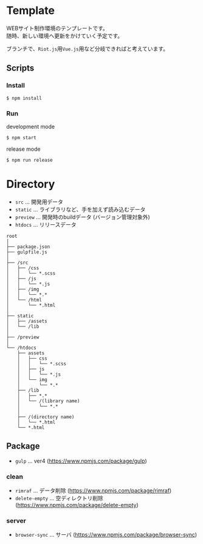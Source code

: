 # Template
WEBサイト制作環境のテンプレートです。  
随時、新しい環境へ更新をかけていく予定です。

ブランチで、`Riot.js`用`Vue.js`用など分岐できればと考えています。

## Scripts

### Install

```
$ npm install
```

### Run

development mode

```
$ npm start
```


release mode

```
$ npm run release
```



# Directory

-  `src` ... 開発用データ
-  `static` ... ライブラリなど、手を加えず読み込むデータ
-  `preview` ... 開発時のbuildデータ (バージョン管理対象外)
-  `htdocs` ... リリースデータ

```
root
│
├── package.json
├── gulpfile.js
│
├── /src
│   ├── /css
│   │   └── *.scss
│   ├── /js
│   │   └── *.js
│   ├── /img
│   │   └── *.*
│   └── /html
│       └── *.html
│
├── static
│   ├── /assets
│   └── /lib
│
├── /preview
│
└── /htdocs
    ├── assets
    │   ├── css
    │   │   └── *.scss
    │   ├── js
    │   │   └── *.js
    │   └── img
    │       └── *.*
    ├── /lib
    │   ├── *.*
    │   └── /(library name)
    │       └── *.*
    │
    ├── /(directory name)
    │   └── *.html
    └── *.html
```

## Package

-  `gulp` ... ver4 (https://www.npmjs.com/package/gulp)

### clean

-  `rimraf` ... データ削除 (https://www.npmjs.com/package/rimraf)
-  `delete-empty` ... 空ディレクトリ削除 (https://www.npmjs.com/package/delete-empty)

### server

-  `browser-sync` ... サーバ (https://www.npmjs.com/package/browser-sync)
